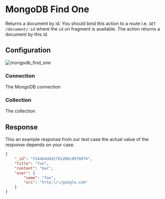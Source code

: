 
# MongoDB Find One

Returns a document by id. You should bind this action to a route i.e. `GET /document/:id` where the `id` uri fragment is
available. The action returns a document by this id.

## Configuration

![mongodb_find_one](/img/backend/api/action/mongodb_find_one.png)

### Connection

The MongoDB connection

### Collection

The collection

## Response

This an example response from our test case the actual value of the response depends on your case.

```json
{
    "_id": "5344b4ddd2781d08c09790f4",
    "title": "foo",
    "content": "bar",
    "user": {
        "name": "foo",
        "uri": "http:\/\/google.com"
    }
}
```